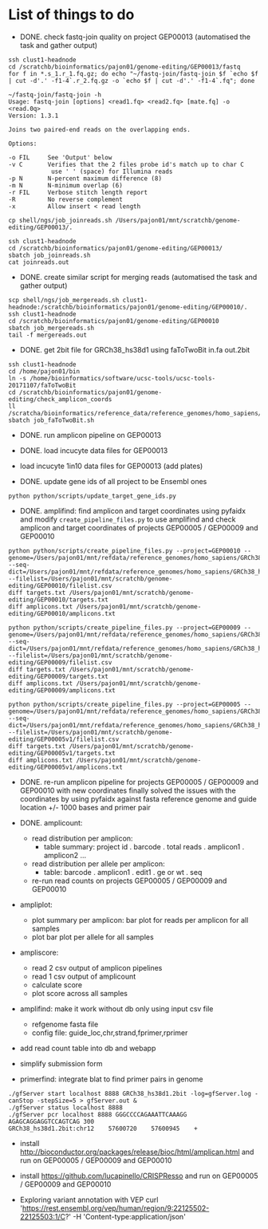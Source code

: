 # List of things to do

- DONE. check fastq-join quality on project GEP00013 (automatised the task and gather output)

```
ssh clust1-headnode
cd /scratchb/bioinformatics/pajon01/genome-editing/GEP00013/fastq
for f in *.s_1.r_1.fq.gz; do echo "~/fastq-join/fastq-join $f `echo $f | cut -d'.' -f1-4`.r_2.fq.gz -o `echo $f | cut -d'.' -f1-4`.fq"; done

~/fastq-join/fastq-join -h
Usage: fastq-join [options] <read1.fq> <read2.fq> [mate.fq] -o <read.0q>
Version: 1.3.1

Joins two paired-end reads on the overlapping ends.

Options:

-o FIL     See 'Output' below
-v C       Verifies that the 2 files probe id's match up to char C
            use ' ' (space) for Illumina reads
-p N       N-percent maximum difference (8)
-m N       N-minimum overlap (6)
-r FIL     Verbose stitch length report
-R         No reverse complement
-x         Allow insert < read length
```

```
cp shell/ngs/job_joinreads.sh /Users/pajon01/mnt/scratchb/genome-editing/GEP00013/.
```

```
ssh clust1-headnode
cd /scratchb/bioinformatics/pajon01/genome-editing/GEP00013/
sbatch job_joinreads.sh
cat joinreads.out
```
- DONE. create similar script for merging reads (automatised the task and gather output)

```
scp shell/ngs/job_mergereads.sh clust1-headnode:/scratchb/bioinformatics/pajon01/genome-editing/GEP00010/.
ssh clust1-headnode
cd /scratchb/bioinformatics/pajon01/genome-editing/GEP00010
sbatch job_mergereads.sh
tail -f mergereads.out
```

- DONE. get 2bit file for GRCh38_hs38d1 using faToTwoBit in.fa out.2bit

```
ssh clust1-headnode
cd /home/pajon01/bin
ln -s /home/bioinformatics/software/ucsc-tools/ucsc-tools-20171107/faToTwoBit
cd /scratchb/bioinformatics/pajon01/genome-editing/check_amplicon_coords
ll /scratcha/bioinformatics/reference_data/reference_genomes/homo_sapiens/GRCh38_hs38d1/fasta/hsa.GRCh38_hs38d1.fa
sbatch job_faToTwoBit.sh
```

- DONE. run amplicon pipeline on GEP00013
- DONE. load incucyte data files for GEP00013
- load incucyte 1in10 data files for GEP00013 (add plates)

- DONE. update gene ids of all project to be Ensembl ones
```
python python/scripts/update_target_gene_ids.py
```

- DONE. amplifind: find amplicon and target coordinates using pyfaidx
and modify `create_pipeline_files.py` to use amplifind
and check amplicon and target coordinates of projects GEP00005 / GEP00009 and GEP00010

```
python python/scripts/create_pipeline_files.py --project=GEP00010 --genome=/Users/pajon01/mnt/refdata/reference_genomes/homo_sapiens/GRCh38_hs38d1/fasta/hsa.GRCh38_hs38d1.fa --seq-dict=/Users/pajon01/mnt/refdata/reference_genomes/homo_sapiens/GRCh38_hs38d1/fasta/hsa.GRCh38_hs38d1.dict --filelist=/Users/pajon01/mnt/scratchb/genome-editing/GEP00010/filelist.csv
diff targets.txt /Users/pajon01/mnt/scratchb/genome-editing/GEP00010/targets.txt
diff amplicons.txt /Users/pajon01/mnt/scratchb/genome-editing/GEP00010/amplicons.txt

python python/scripts/create_pipeline_files.py --project=GEP00009 --genome=/Users/pajon01/mnt/refdata/reference_genomes/homo_sapiens/GRCh38_hs38d1/fasta/hsa.GRCh38_hs38d1.fa --seq-dict=/Users/pajon01/mnt/refdata/reference_genomes/homo_sapiens/GRCh38_hs38d1/fasta/hsa.GRCh38_hs38d1.dict --filelist=/Users/pajon01/mnt/scratchb/genome-editing/GEP00009/filelist.csv
diff targets.txt /Users/pajon01/mnt/scratchb/genome-editing/GEP00009/targets.txt
diff amplicons.txt /Users/pajon01/mnt/scratchb/genome-editing/GEP00009/amplicons.txt

python python/scripts/create_pipeline_files.py --project=GEP00005 --genome=/Users/pajon01/mnt/refdata/reference_genomes/homo_sapiens/GRCh38_hs38d1/fasta/hsa.GRCh38_hs38d1.fa --seq-dict=/Users/pajon01/mnt/refdata/reference_genomes/homo_sapiens/GRCh38_hs38d1/fasta/hsa.GRCh38_hs38d1.dict --filelist=/Users/pajon01/mnt/scratchb/genome-editing/GEP00005v1/filelist.csv
diff targets.txt /Users/pajon01/mnt/scratchb/genome-editing/GEP00005v1/targets.txt
diff amplicons.txt /Users/pajon01/mnt/scratchb/genome-editing/GEP00005v1/amplicons.txt

```
- DONE. re-run amplicon pipeline for projects GEP00005 / GEP00009 and GEP00010 with new coordinates
finally solved the issues with the coordinates by using pyfaidx against fasta reference genome and guide location +/- 1000 bases and primer pair

- DONE. amplicount:
  - read distribution per amplicon:
    - table summary: project id . barcode . total reads . amplicon1 . amplicon2 ...
  - read distribution per allele per amplicon:
    - table: barcode . amplicon1 . edit1 . ge or wt . seq
  - re-run read counts on projects GEP00005 / GEP00009 and GEP00010

- ampliplot:
  - plot summary per amplicon: bar plot for reads per amplicon for all samples
  - plot bar plot per allele for all samples

- ampliscore:
  - read 2 csv output of amplicon pipelines
  - read 1 csv output of amplicount
  - calculate score
  - plot score across all samples

- amplifind: make it work without db only using input csv file
  - refgenome fasta file
  - config file: guide_loc,chr,strand,fprimer,rprimer
- add read count table into db and webapp
- simplify submission form
- primerfind: integrate blat to find primer pairs in genome
```
./gfServer start localhost 8888 GRCh38_hs38d1.2bit -log=gfServer.log -canStop -stepSize=5 > gfServer.out &
./gfServer status localhost 8888
./gfServer pcr localhost 8888 GGGCCCCAGAAATTCAAAGG AGAGCAGGAGGTCCAGTCAG 300
GRCh38_hs38d1.2bit:chr12	57600720	57600945	+
```

- install http://bioconductor.org/packages/release/bioc/html/amplican.html and run on GEP00005 / GEP00009 and GEP00010
- install https://github.com/lucapinello/CRISPResso and run on GEP00005 / GEP00009 and GEP00010

- Exploring variant annotation with VEP
curl 'https://rest.ensembl.org/vep/human/region/9:22125502-22125503:1/C?' -H 'Content-type:application/json'
